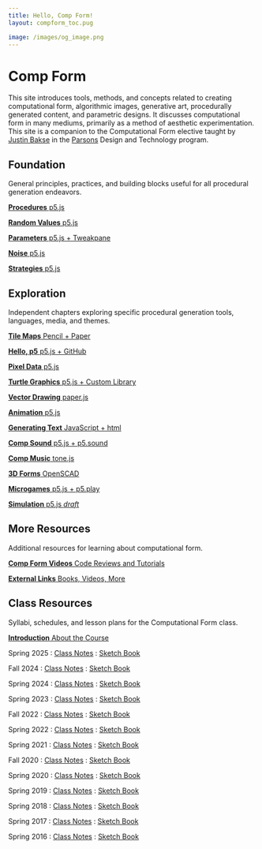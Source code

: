 ```yaml
---
title: Hello, Comp Form!
layout: compform_toc.pug

image: /images/og_image.png
---
```


<script src="https://cdn.jsdelivr.net/npm/p5@1.4.0/lib/p5.js"></script>
<script src="./mess.js"></script>
<script src="./toc_mess.js"></script>





# Comp Form

<div class="intro">

This site introduces tools, methods, and concepts related to creating computational form, algorithmic images, generative art, procedurally generated content, and parametric designs. It discusses computational form in many mediums, primarily as a method of aesthetic experimentation. This site is a companion to the Computational Form elective taught by [Justin Bakse](http://justinbakse.com) in the [Parsons](https://parsons.edu) Design and Technology program.

</div>

## Foundation

<div class="nav-wrap">

General principles, practices, and building blocks useful for all procedural generation endeavors.

<nav>

[**Procedures** p5.js](./procedures)

[**Random Values** p5.js](./random)

[**Parameters** p5.js + Tweakpane](./parameters)

[**Noise** p5.js](./noise)

[**Strategies** p5.js](./strategy)

</nav>

</div class="nav-wrap">

## Exploration

<div class="nav-wrap">

Independent chapters exploring specific procedural generation tools, languages, media, and themes.

<nav>

[**Tile Maps** Pencil + Paper](./tiles)

[**Hello, p5** p5.js + GitHub](./p5)

[**Pixel Data** p5.js](./pixels)

[**Turtle Graphics** p5.js + Custom Library](./turtles)

[**Vector Drawing** paper.js](./vectors)

[**Animation** p5.js](./animation)

[**Generating Text** JavaScript + html](./text)

[**Comp Sound** p5.js + p5.sound](./sound)

[**Comp Music** tone.js](./music)

[**3D Forms** OpenSCAD](./3D)

[**Microgames** p5.js + p5.play](./microgames)

[**Simulation** p5.js _draft_](./simulation)

</nav>

</div>

## More Resources

<div class="nav-wrap">

Additional resources for learning about computational form.

<nav>

[**Comp Form Videos** Code Reviews and Tutorials](https://www.youtube.com/channel/UCvUZXTGGAmIwb9sek1oP0RA)

[**External Links** Books, Videos, More](./resources)

</nav>
</div>

## Class Resources

<div class="nav-wrap">

Syllabi, schedules, and lesson plans for the Computational Form class.

<nav>

[**Introduction** About the Course](./introduction)

Spring 2025
: [Class Notes](https://www.notion.so/justinbakse/Comp-Form-S25-175b1bb21cec80f6886ed4cb9ecab3dc)
: [Sketch Book](https://sketches2025spring.compform.net/)

Fall 2024
: [Class Notes](https://www.notion.so/Comp-Form-F24-d4cc3204a2674dba902b30c1b8f76b6d)
: [Sketch Book](https://sketches2024fall.compform.net/)

Spring 2024
: [Class Notes](https://www.notion.so/Comp-Form-S24-a82d9c7b3ae74d52a0a6f9bc80de367a)
: [Sketch Book](https://sketches2024spring.compform.net/)

Spring 2023
: [Class Notes](https://www.notion.so/Comp-Form-S23-84a4cb6158674b01afa8a2b6866f1fde)
: [Sketch Book](https://sketches2023spring.compform.net/)

Fall 2022
: [Class Notes](https://www.notion.so/Comp-Form-F22-2b90383895754d648d0ea6a1abb72036)
: [Sketch Book](http://sketches2022fall.compform.net/)

Spring 2022
: [Class Notes](https://www.notion.so/Comp-Form-S22-c7f4416eab7d4eb4a354aabbeea37e3e)
: [Sketch Book](http://sketches2022spring.compform.net/)

Spring 2021
: [Class Notes](https://www.notion.so/Comp-Form-Spring-2021-91302ea4d8df4af5af54d2b615cef5d4)
: [Sketch Book](http://sketches2021spring.compform.net/)

Fall 2020
: [Class Notes](./2020fall)
: [Sketch Book](http://sketches2020fall.compform.net)

Spring 2020
: [Class Notes](./2020)
: [Sketch Book](http://sketches2020.compform.net)

Spring 2019
: [Class Notes](./2019)
: [Sketch Book](http://sketches2019.compform.net)

Spring 2018
: [Class Notes](./2018)
: [Sketch Book](http://sketches2018.compform.net)

Spring 2017
: [Class Notes](http://2017.compform.net/)
: [Sketch Book](http://sketches.compform.net)

Spring 2016
: [Class Notes](http://psam3060-d-s16.github.io/class_notes/)
: [Sketch Book](http://compform.tumblr.com/)

</nav>
</div>

